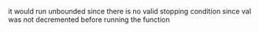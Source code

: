 it would run unbounded since there is no valid stopping condition since val was not decremented before running the function